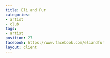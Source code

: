 ```yaml
---
title: Eli and Fur
categories:
- artist
- club
tags:
- artist
position: 27
facebook: https://www.facebook.com/eliandfur
layout: client
---
```


